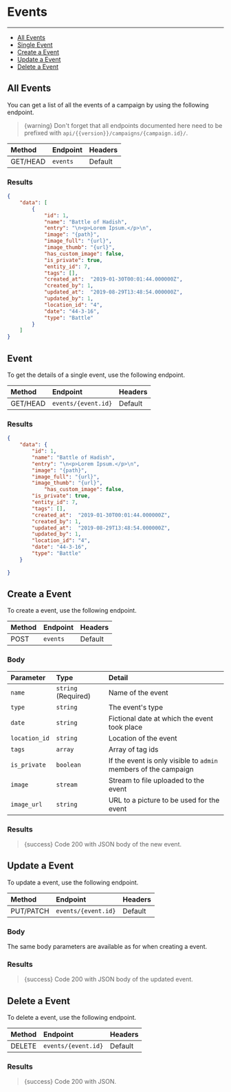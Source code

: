 # Events

---

- [All Events](#all-events)
- [Single Event](#event)
- [Create a Event](#create-event)
- [Update a Event](#update-event)
- [Delete a Event](#delete-event)

<a name="all-events"></a>
## All Events

You can get a list of all the events of a campaign by using the following endpoint.

> {warning} Don't forget that all endpoints documented here need to be prefixed with `api/{{version}}/campaigns/{campaign.id}/`.


| Method | Endpoint| Headers |
| :- |   :-   |  :-  |
| GET/HEAD | `events` | Default |

### Results
```json
{
    "data": [
        {
            "id": 1,
            "name": "Battle of Hadish",
            "entry": "\n<p>Lorem Ipsum.</p>\n",
            "image": "{path}",
            "image_full": "{url}",
            "image_thumb": "{url}",
            "has_custom_image": false,
            "is_private": true,
            "entity_id": 7,
            "tags": [],
            "created_at":  "2019-01-30T00:01:44.000000Z",
            "created_by": 1,
            "updated_at":  "2019-08-29T13:48:54.000000Z",
            "updated_by": 1,
            "location_id": "4",
            "date": "44-3-16",
            "type": "Battle"
        }
    ]
}
```


<a name="event"></a>
## Event

To get the details of a single event, use the following endpoint.

| Method | Endpoint| Headers |
| :- |   :-   |  :-  |
| GET/HEAD | `events/{event.id}` | Default |

### Results
```json
{
    "data": {
        "id": 1,
        "name": "Battle of Hadish",
        "entry": "\n<p>Lorem Ipsum.</p>\n",
        "image": "{path}",
        "image_full": "{url}",
        "image_thumb": "{url}",
            "has_custom_image": false,
        "is_private": true,
        "entity_id": 7,
        "tags": [],
        "created_at":  "2019-01-30T00:01:44.000000Z",
        "created_by": 1,
        "updated_at":  "2019-08-29T13:48:54.000000Z",
        "updated_by": 1,
        "location_id": "4",
        "date": "44-3-16",
        "type": "Battle"
    }
    
}
```


<a name="create-event"></a>
## Create a Event

To create a event, use the following endpoint.

| Method | Endpoint| Headers |
| :- |   :-   |  :-  |
| POST | `events` | Default |

### Body

| Parameter | Type | Detail |
| :- |   :-   |  :-  |
| `name` | `string` (Required) | Name of the event |
| `type` | `string` | The event's type |
| `date` | `string` | Fictional date at which the event took place |
| `location_id` | `string` | Location of the event |
| `tags` | `array` | Array of tag ids |
| `is_private` | `boolean` | If the event is only visible to `admin` members of the campaign |
| `image` | `stream` | Stream to file uploaded to the event |
| `image_url` | `string` | URL to a picture to be used for the event |

### Results

> {success} Code 200 with JSON body of the new event.


<a name="update-event"></a>
## Update a Event

To update a event, use the following endpoint.

| Method | Endpoint| Headers |
| :- |   :-   |  :-  |
| PUT/PATCH | `events/{event.id}` | Default |

### Body

The same body parameters are available as for when creating a event.

### Results

> {success} Code 200 with JSON body of the updated event.


<a name="delete-event"></a>
## Delete a Event

To delete a event, use the following endpoint.

| Method | Endpoint| Headers |
| :- |   :-   |  :-  |
| DELETE | `events/{event.id}` | Default |

### Results

> {success} Code 200 with JSON.
